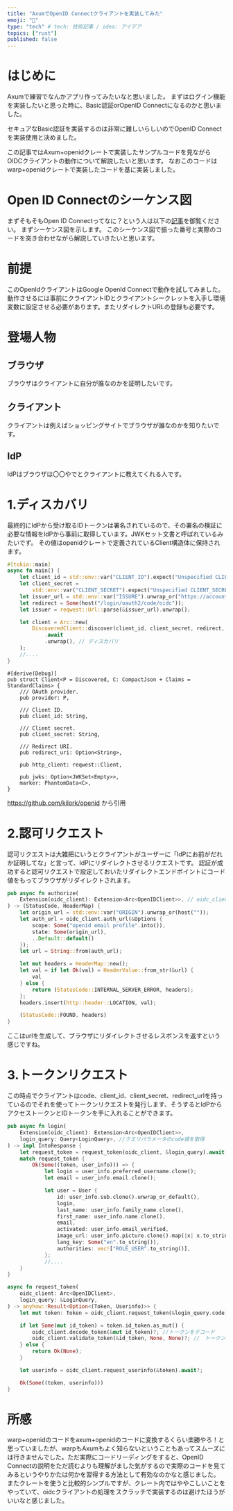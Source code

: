 ```yaml
---
title: "AxumでOpenID Connectクライアントを実装してみた"
emoji: "🦀"
type: "tech" # tech: 技術記事 / idea: アイデア
topics: ["rust"]
published: false
---
```


# はじめに
Axumで練習でなんかアプリ作ってみたいなと思いました。
まずはログイン機能を実装したいと思った時に、Basic認証orOpenID Connectになるのかと思いました。

セキュアなBasic認証を実装するのは非常に難しいらしいのでOpenID Connectを実装使用と決めました。

この記事ではAxum+openidクレートで実装したサンプルコードを見ながらOIDCクライアントの動作について解説したいと思います。
なおこのコードはwarp+openidクレートで実装したコードを基に実装しました。

# Open ID Connectのシーケンス図
まずそもそもOpen ID Connectってなに？という人は以下の[記事](https://qiita.com/TakahikoKawasaki/items/498ca08bbfcc341691fe)を御覧ください。
まずシーケンス図を示します。
このシーケンス図で振った番号と実際のコードを突き合わせながら解説していきたいと思います。

# 前提
このOpenIdクライアントはGoogle OpenId Connectで動作を試してみました。動作させるには事前にクライアントIDとクライアントシークレットを入手し環境変数に設定させる必要があります。またリダイレクトURLの登録も必要です。

# 登場人物

## ブラウザ
ブラウザはクライアントに自分が誰なのかを証明したいです。

## クライアント
クライアントは例えばショッピングサイトでブラウザが誰なのかを知りたいです。

## IdP
IdPはブラウザは〇〇やでとクライアントに教えてくれる人です。


# 1.ディスカバリ
最終的にIdPから受け取るIDトークンは署名されているので、その署名の検証に必要な情報をIdPから事前に取得しています。JWKセット文書と呼ばれているみたいでず。
その値はopenidクレートで定義されているClient構造体に保持されます。
```rust
#[tokio::main]
async fn main() {
    let client_id = std::env::var("CLIENT_ID").expect("Unspecified CLIENT_ID as env var");
    let client_secret =
        std::env::var("CLIENT_SECRET").expect("Unspecified CLIENT_SECRET as env var");
    let issuer_url = std::env::var("ISSURE").unwrap_or("https://accounts.google.com".to_string());
    let redirect = Some(host("/login/oauth2/code/oidc"));
    let issuer = reqwest::Url::parse(&issuer_url).unwrap();

    let client = Arc::new(
        DiscoveredClient::discover(client_id, client_secret, redirect, issuer)
            .await
            .unwrap(), // ディスカバリ
    );
    //....
}
```

```rust:Client構造体
#[derive(Debug)]
pub struct Client<P = Discovered, C: CompactJson + Claims = StandardClaims> {
    /// OAuth provider.
    pub provider: P,

    /// Client ID.
    pub client_id: String,

    /// Client secret.
    pub client_secret: String,

    /// Redirect URI.
    pub redirect_uri: Option<String>,

    pub http_client: reqwest::Client,

    pub jwks: Option<JWKSet<Empty>>,
    marker: PhantomData<C>,
}

```
https://github.com/kilork/openid から引用

# 2.認可リクエスト
認可リクエストは大雑把にいうとクライアントがユーザーに「IdPにお前がだれか証明してな」と言って、IdPにリダイレクトさせるリクエストです。
認証が成功すると認可リクエストで設定しておいたリダイレクトエンドポイントにコード値をもってブラウザがリダイレクトされます。

```rust
pub async fn authorize(
    Extension(oidc_client): Extension<Arc<OpenIDClient>>, // oidc_clientはディスカバリで生成したClient構造体
) -> (StatusCode, HeaderMap) {
    let origin_url = std::env::var("ORIGIN").unwrap_or(host(""));
    let auth_url = oidc_client.auth_url(&Options {
        scope: Some("openid email profile".into()),
        state: Some(origin_url),
        ..Default::default()
    });
    let url = String::from(auth_url);

    let mut headers = HeaderMap::new();
    let val = if let Ok(val) = HeaderValue::from_str(&url) {
        val
    } else {
        return (StatusCode::INTERNAL_SERVER_ERROR, headers);
    };
    headers.insert(http::header::LOCATION, val);

    (StatusCode::FOUND, headers)
}
```

ここはurlを生成して、ブラウザにリダイレクトさせるレスポンスを返すという感じですね。

# 3.トークンリクエスト
この時点でクライアントはcode、client_id、client_secret、redirect_urlを持っているのでそれを使ってトークンリクエストを発行します、そうするとIdPからアクセストークンとIDトークンを手に入れることができます。

```rust
pub async fn login(
    Extension(oidc_client): Extension<Arc<OpenIDClient>>,
    login_query: Query<LoginQuery>, //クエリパラメータのcode値を取得
) -> impl IntoResponse {
    let request_token = request_token(oidc_client, &login_query).await;
    match request_token {
        Ok(Some((token, user_info))) => {
            let login = user_info.preferred_username.clone();
            let email = user_info.email.clone();

            let user = User {
                id: user_info.sub.clone().unwrap_or_default(),
                login,
                last_name: user_info.family_name.clone(),
                first_name: user_info.name.clone(),
                email,
                activated: user_info.email_verified,
                image_url: user_info.picture.clone().map(|x| x.to_string()),
                lang_key: Some("en".to_string()),
                authorities: vec!["ROLE_USER".to_string()],
            };
            //....
    }
}

async fn request_token(
    oidc_client: Arc<OpenIDClient>,
    login_query: &LoginQuery,
) -> anyhow::Result<Option<(Token, Userinfo)>> {
    let mut token: Token = oidc_client.request_token(&login_query.code).await?.into(); // トークンリクエスト

    if let Some(mut id_token) = token.id_token.as_mut() {
        oidc_client.decode_token(&mut id_token)?; //トークンをデコード
        oidc_client.validate_token(&id_token, None, None)?; //　トークンをバリデート
    } else {
        return Ok(None);
    }

    let userinfo = oidc_client.request_userinfo(&token).await?;

    Ok(Some((token, userinfo)))
}
```


# 所感
warp+openidのコードをaxum+openidのコードに変換するくらい楽勝やろ！と思っていましたが、warpもAxumもよく知らないということもあってスムーズには行きませんでした。ただ実際にコードリーディングをすると、OpenID Connectの説明をただ読むよりも理解がました気がするので実際のコードを見てみるというやりかたは何かを習得する方法として有効なのかなと感じました。
またクレートを使うと比較的シンプルですが、クレート内ではややこしいことをやっていて、oidcクライアントの処理をスクラッチで実装するのは避けたほうがいいなと感じました。


